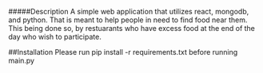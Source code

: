 #####Description
A simple web application that utilizes react, mongodb, and python. That is meant to help people in need to find food near them. This being done so, by restuarants who have excess food at the end of the day who wish to participate. 

##Installation
Please run pip install -r requirements.txt before running main.py
